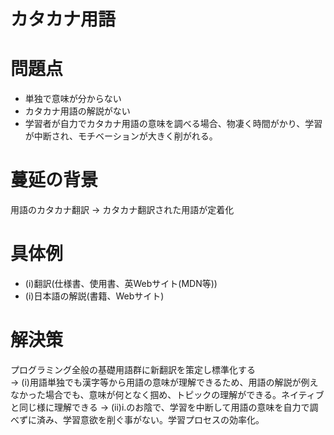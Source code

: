 # カタカナ用語
# 問題点
- 単独で意味が分からない
- カタカナ用語の解説がない
- 学習者が自力でカタカナ用語の意味を調べる場合、物凄く時間がかり、学習が中断され、モチベーションが大きく削がれる。

# 蔓延の背景
用語のカタカナ翻訳 → カタカナ翻訳された用語が定着化
   
# 具体例
- (i)翻訳(仕様書、使用書、英Webサイト(MDN等))
- (i)日本語の解説(書籍、Webサイト)

# 解決策
   プログラミング全般の基礎用語群に新翻訳を策定し標準化する  
   → (i)用語単独でも漢字等から用語の意味が理解できるため、用語の解説が例えなかった場合でも、意味が何となく掴め、トピックの理解ができる。ネイティブと同じ様に理解できる
   → (ii)i.のお陰で、学習を中断して用語の意味を自力で調べずに済み、学習意欲を削ぐ事がない。学習プロセスの効率化。